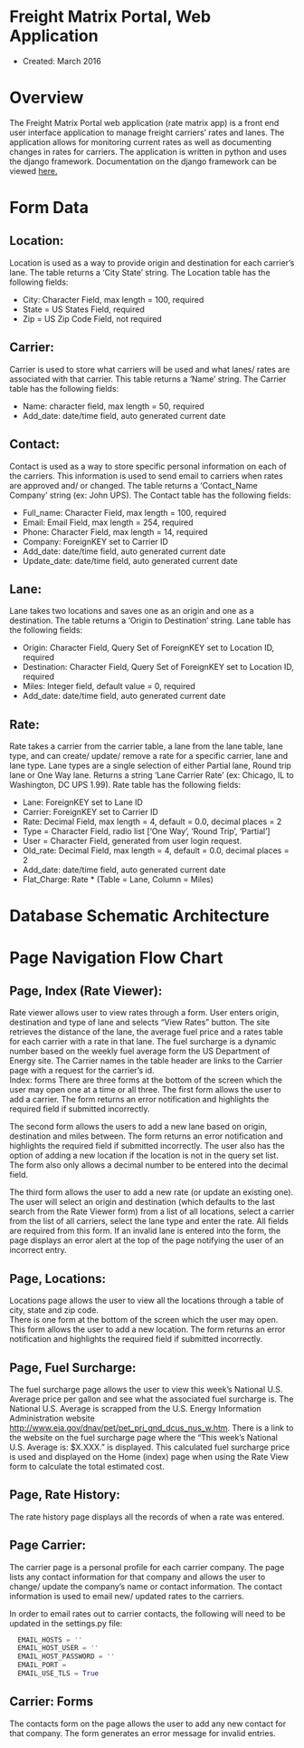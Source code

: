 Freight Matrix Portal, Web Application
======================
+ Created: March 2016

# Overview
The Freight Matrix Portal web application (rate matrix app) is a front end user interface application to manage freight carriers’ rates and lanes.  The application allows for monitoring current rates as well as documenting changes in rates for carriers.  The application is written in python and uses the django framework.  Documentation on the django framework can be viewed [here.](https://www.djangoproject.com/)

# Form Data
Location: 
-----------
Location is used as a way to provide origin and destination for each carrier’s lane.  The table returns a ‘City State’ string.  The Location table has the following fields:
-	City:  Character Field, max length = 100, required
-	State = US States Field, required
-	Zip = US Zip Code Field, not required

Carrier: 
-----------
Carrier is used to store what carriers will be used and what lanes/ rates are associated with that carrier. This table returns a ‘Name’ string.  The Carrier table has the following fields:
-	Name: character field, max length = 50, required
-	Add_date: date/time field, auto generated current date

Contact: 
-----------
Contact is used as a way to store specific personal information on each of the carriers.  This information is used to send email to carriers when rates are approved and/ or changed.  The table returns a ‘Contact_Name Company’ string (ex: John UPS).  The Contact table has the following fields:
-	Full_name: Character Field, max length = 100, required
-	Email: Email Field, max length = 254, required
-	Phone: Character Field, max length = 14, required
-	Company: ForeignKEY set to Carrier ID
-	Add_date: date/time field, auto generated current date
-	Update_date: date/time field, auto generated current date

Lane: 
-----------
Lane takes two locations and saves one as an origin and one as a destination.  The table returns a ‘Origin to Destination’ string. Lane table has the following fields:
-	Origin: Character Field, Query Set of ForeignKEY set to Location ID, required
-	Destination: Character Field, Query Set of ForeignKEY set to Location ID, required
-	Miles: Integer field, default value = 0, required
-	Add_date: date/time field, auto generated current date

Rate: 
-----------
Rate takes a carrier from the carrier table, a lane from the lane table, lane type, and can create/ update/ remove a rate for a specific carrier, lane and lane type.  Lane types are a single selection of either Partial lane, Round trip lane or One Way lane.  Returns a string ‘Lane Carrier Rate’ (ex: Chicago, IL to Washington, DC UPS 1.99).  Rate table has the following fields:
-	Lane: ForeignKEY set to Lane ID
-	Carrier: ForeignKEY set to Carrier ID
-	Rate: Decimal Field, max length = 4, default = 0.0, decimal places = 2
-	Type = Character Field, radio list [‘One Way’, ‘Round Trip’, ‘Partial’]
-	User = Character Field, generated from user login request.
-	Old_rate: Decimal Field, max length = 4, default = 0.0, decimal places = 2
-	Add_date: date/time field, auto generated current date
-	Flat_Charge: Rate * (Table = Lane, Column = Miles)

# Database Schematic Architecture


# Page Navigation Flow Chart


Page, Index (Rate Viewer):
----------
Rate viewer allows user to view rates through a form.  User enters origin, destination and type of lane and selects “View Rates” button.  The site retrieves the distance of the lane, the average fuel price and a rates table for each carrier with a rate in that lane.  The fuel surcharge is a dynamic number based on the weekly fuel average form the US Department of Energy site.   The Carrier names in the table header are links to the Carrier page with a request for the carrier’s id.  
Index: forms
There are three forms at the bottom of the screen which the user may open one at a time or all three.  The first form allows the user to add a carrier.  The form returns an error notification and highlights the required field if submitted incorrectly. 
  				 
The second form allows the users to add a new lane based on origin, destination and miles between. The form returns an error notification and highlights the required field if submitted incorrectly.  The user also has the option of adding a new location if the location is not in the query set list.  The form also only allows a decimal number to be entered into the decimal field. 
  			 

The third form allows the user to add a new rate (or update an existing one).  The user will select an origin and destination (which defaults to the last search from the Rate Viewer form) from a list of all locations, select a carrier from the list of all carriers, select the lane type and enter the rate.  All fields are required from this form.  If an invalid lane is entered into the form, the page displays an error alert at the top of the page notifying the user of an incorrect entry.
  			 

Page, Locations:
----------
Locations page allows the user to view all the locations through a table of city, state and zip code.  
There is one form at the bottom of the screen which the user may open.  This form allows the user to add a new location.  The form returns an error notification and highlights the required field if submitted incorrectly. 


Page, Fuel Surcharge:
----------
The fuel surcharge page allows the user to view this week’s National U.S. Average price per gallon and see what the associated fuel surcharge is.  The National U.S. Average is scrapped from the U.S. Energy Information Administration website http://www.eia.gov/dnav/pet/pet_pri_gnd_dcus_nus_w.htm. There is a link to the website on the fuel surcharge page where the “This week’s National U.S. Average is: $X.XXX.” is displayed.  This calculated fuel surcharge price is used and displayed on the Home (index) page when using the Rate View form to calculate the total estimated cost. 
 
Page, Rate History:
----------
The rate history page displays all the records of when a rate was entered.  
 
Page Carrier:
----------
The carrier page is a personal profile for each carrier company.  The page lists any contact information for that company and allows the user to change/ update the company’s name or contact information.  The contact information is used to email new/ updated rates to the carriers.  
 
In order to email rates out to carrier contacts, the following will need to be updated in the settings.py file:
  ```python
    EMAIL_HOSTS = ''
    EMAIL_HOST_USER = ''
    EMAIL_HOST_PASSWORD = ''
    EMAIL_PORT = 
    EMAIL_USE_TLS = True 
  ```

Carrier: Forms
----------
The contacts form on the page allows the user to add any new contact for that company.  The form generates an error message for invalid entries.
 





